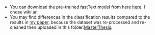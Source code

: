 
* You can download the pre-trained fastText model from here [here](https://github.com/facebookresearch/fastText/blob/master/docs/pretrained-vectors.md). I chose wiki.ar.
* You may find differences in the classification results compared to the results in [my paper](https://link.springer.com/chapter/10.1007%2F978-3-030-29513-4_21), because the dataset was re-processed and re-cleaned then uploaded in this folder:[MasterThesis](https://github.com/Nuhagh/MastersThesis).

